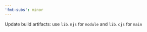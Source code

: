```yaml
---
'fmt-subs': minor
---
```


Update build artifacts: use `lib.mjs` for `module` and `lib.cjs` for `main`
